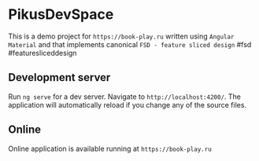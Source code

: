 # PikusDevSpace

This is a demo project for `https://book-play.ru` written using `Angular Material` and that implements
canonical `FSD - feature sliced design`
#fsd #featuresliceddesign

## Development server

Run `ng serve` for a dev server. Navigate to `http://localhost:4200/`. The application will automatically reload if you
change any of the source files.

## Online

Online application is available running at `https://book-play.ru`
